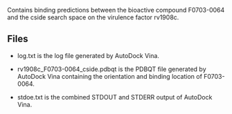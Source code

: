 Contains binding predictions between the bioactive compound F0703-0064 and the cside search space on the virulence factor rv1908c.

## Files

- log.txt is the log file generated by AutoDock Vina.

- rv1908c_F0703-0064_cside.pdbqt is the PDBQT file generated by AutoDock Vina containing the orientation and binding location of F0703-0064.

- stdoe.txt is the combined STDOUT and STDERR output of AutoDock Vina.

